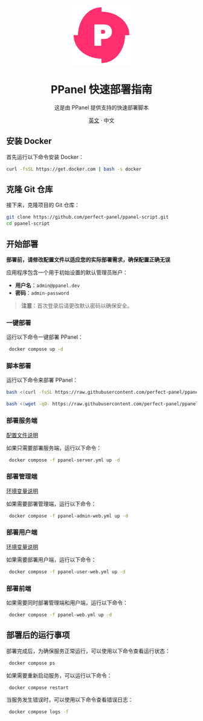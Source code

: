 <div align="center">

<img width="160" src="https://raw.githubusercontent.com/perfect-panel/ppanel-assets/refs/heads/main/logo.svg">

<h1>PPanel 快速部署指南</h1>

这是由 PPanel 提供支持的快速部署脚本

[英文](./README.md) · 中文

</div>

## 安装 Docker

首先运行以下命令安装 Docker：

```sh
curl -fsSL https://get.docker.com | bash -s docker
```

## 克隆 Git 仓库

接下来，克隆项目的 Git 仓库：

```sh
git clone https://github.com/perfect-panel/ppanel-script.git
cd ppanel-script
```

## 开始部署

**部署前，请修改配置文件以适应您的实际部署需求，确保配置正确无误**

应用程序包含一个用于初始设置的默认管理员账户：

- **用户名**：`admin@ppanel.dev`
- **密码**：`admin-password`

> **注意**：首次登录后请更改默认密码以确保安全。

### 一键部署

运行以下命令一键部署 PPanel：

```sh
 docker compose up -d
```

### 脚本部署

运行以下命令来部署 PPanel：

```sh
bash <(curl -fsSL https://raw.githubusercontent.com/perfect-panel/ppanel-script/refs/heads/main/install.sh)
```

```sh
bash <(wget -qO- https://raw.githubusercontent.com/perfect-panel/ppanel-script/refs/heads/main/install.sh)
```

### 部署服务端

[配置文件说明](https://docs.ppanel.dev/zh-CN/docs/server#%E4%BF%AE%E6%94%B9%E9%85%8D%E7%BD%AE%E6%96%87%E4%BB%B6)

如果只需要部署服务端，运行以下命令：

```sh
 docker compose -f ppanel-server.yml up -d
```

### 部署管理端

[环境变量说明](https://docs.ppanel.dev/zh-CN/docs/admin#%E7%8E%AF%E5%A2%83%E5%8F%98%E9%87%8F)

如果需要部署管理端，运行以下命令：

```sh
 docker compose -f ppanel-admin-web.yml up -d
```

### 部署用户端

[环境变量说明](https://docs.ppanel.dev/zh-CN/docs/user#%E7%8E%AF%E5%A2%83%E5%8F%98%E9%87%8F)

如果需要部署用户端，运行以下命令：

```sh
 docker compose -f ppanel-user-web.yml up -d
```

### 部署前端

如果需要同时部署管理端和用户端，运行以下命令：

```sh
 docker compose -f ppanel-web.yml up -d
```

## 部署后的运行事项

部署完成后，为确保服务正常运行，可以使用以下命令查看运行状态：

```sh
 docker compose ps
```

如果需要重新启动服务，可以运行以下命令：

```sh
 docker compose restart
```

当服务发生错误时，可以使用以下命令查看错误日志：

```sh
 docker compose logs -f
```



